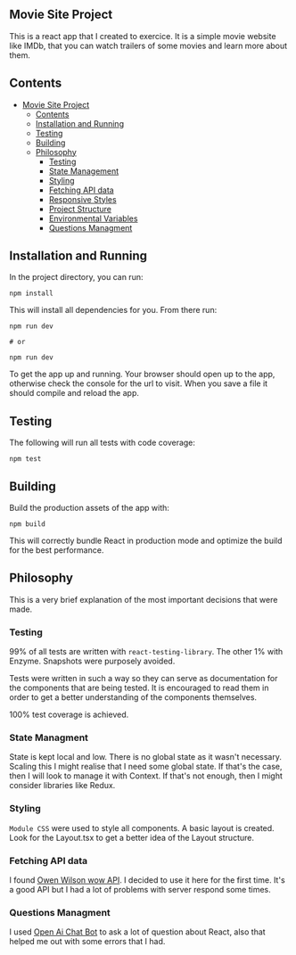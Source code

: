 ## Movie Site Project

This is a react app that I created to exercice.
It is a simple movie website like IMDb, that you can watch trailers of some movies and learn more about them.

## Contents

- [Movie Site Project](#movie-site-project)
  - [Contents](#contents)
  - [Installation and Running](#installation-and-running)
  - [Testing](#testing)
  - [Building](#building)
  - [Philosophy](#philosophy)
    - [Testing](#testing)
    - [State Management](#state-management)
    - [Styling](#styling)
    - [Fetching API data](#fetching-API-data)
    - [Responsive Styles](#responsive-styles)
    - [Project Structure](#project-structure)
    - [Environmental Variables](#environmental-variables)
    - [Questions Managment](#questions-managment)

## Installation and Running

In the project directory, you can run:

```shell
npm install
```

This will install all dependencies for you. From there run:

```shell
npm run dev

# or

npm run dev
```

To get the app up and running. Your browser should open up to the app, otherwise check the console
for the url to visit. When you save a file it should compile and reload the app.

## Testing

The following will run all tests with code coverage:

```shell
npm test
```

## Building

Build the production assets of the app with:

```shell
npm build
```

This will correctly bundle React in production mode and optimize the build for the best performance.

## Philosophy

This is a very brief explanation of the most important decisions that were made.

### Testing

99% of all tests are written with `react-testing-library`. The other 1% with Enzyme. Snapshots were purposely avoided.

Tests were written in such a way so they can serve as documentation for the components that are being tested. It is encouraged to read them in order to get a better understanding of the components themselves.

100% test coverage is achieved.

### State Managment

State is kept local and low. There is no global state as it wasn't necessary. Scaling this I might realise that I need some global state. If that's the case, then I will look to manage it with Context. If that's not enough, then I might consider libraries like Redux.

### Styling

`Module CSS` were used to style all components. A basic layout is created. Look for the Layout.tsx to get a better idea of the Layout structure.

### Fetching API data

I found [Owen Wilson wow API](https://owen-wilson-wow-api.onrender.com/). I decided to use it here for the first time. It's a good API but I had a lot of problems with server respond some times.

### Questions Managment

I used [Open Ai Chat Bot](https://chat.openai.com/chat) to ask a lot of question about React, also that helped me out with some errors that I had.
